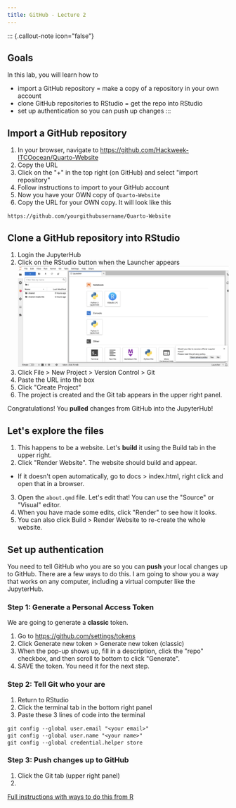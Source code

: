 ```yaml
---
title: GitHub - Lecture 2
---
```


::: {.callout-note icon="false"}
## Goals

In this lab, you will learn how to

-   import a GitHub repository = make a copy of a repository in your own account
-   clone GitHub repositories to RStudio = get the repo into RStudio
-   set up authentication so you can push up changes
:::

## Import a GitHub repository

1. In your browser, navigate to <https://github.com/Hackweek-ITCOocean/Quarto-Website>
2. Copy the URL
3. Click on the "+" in the top right (on GitHub) and select "import repository"
4. Follow instructions to import to your GitHub account
5. Now you have your OWN copy of `Quarto-Website`
6. Copy the URL for your OWN copy. It will look like this
```
https://github.com/yourgithubusername/Quarto-Website
```

## Clone a GitHub repository into RStudio

1. Login the JupyterHub
2. Click on the RStudio button when the Launcher appears
![Jupyterhub Launcher](./img/jhub-launcher.png)
3. Click File > New Project > Version Control > Git
4. Paste the URL into the box
5. Click "Create Project"
6. The project is created and the Git tab appears in the upper right panel.

Congratulations! You **pulled** changes from GitHub into the JupyterHub!

## Let's explore the files

1. This happens to be a website. Let's **build** it using the Build tab in the upper right.
2. Click "Render Website". The website should build and appear.
  - If it doesn't open automatically, go to docs > index.html, right click and open that in a browser.
3. Open the `about.qmd` file. Let's edit that! You can use the "Source" or "Visual" editor.
4. When you have made some edits, click "Render" to see how it looks.
5. You can also click Build > Render Website to re-create the whole website.

## Set up authentication

You need to tell GitHub who you are so you can **push** your local changes up to GitHub. There are a few ways to do this. I am going to show you a way that works on any computer, including a virtual computer like the JupyterHub.

### Step 1: Generate a Personal Access Token

We are going to generate a **classic** token.

1. Go to https://github.com/settings/tokens
2. Click Generate new token > Generate new token (classic)
3. When the pop-up shows up, fill in a description, click the "repo" checkbox, and then scroll to bottom to click "Generate".
4. SAVE the token. You need it for the next step.

### Step 2: Tell Git who your are

1. Return to RStudio
2. Click the terminal tab in the bottom right panel
3. Paste these 3 lines of code into the terminal
```
git config --global user.email "<your email>"
git config --global user.name "<your name>"
git config --global credential.helper store
```

### Step 3: Push changes up to GitHub

1. Click the Git tab (upper right panel)
2. 

[Full instructions with ways to do this from R](https://rverse-tutorials.github.io/RWorkflow-NWFSC-2022/set-up.html#Git_from_RStudio_Desktop)
